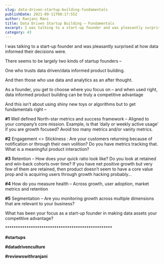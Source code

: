 ```yaml
---
slug: data-driven-startup-building-fundamentals
publishDate: 2021-09-11T08:17:55Z
author: Ranjani Mani
title: Data Driven Startup Building – Fundamentals 
excerpt: I was talking to a start-up founder and was pleasantly surprised at how data informed their decisions were. There seems to be largely two kinds of startup founders – One who trusts data driven/data informed product building. And then those who use data and analytics as an after thought. As a founder, you get to  ... 
category: 43
---
```


I was talking to a start-up founder and was pleasantly surprised at how data informed their decisions were.

There seems to be largely two kinds of startup founders –

One who trusts data driven/data informed product building.

And then those who use data and analytics as an after thought.

As a founder, you get to choose where you focus on – and when used right, data informed product building can be truly a competitive advantage

And this isn’t about using shiny new toys or algorithms but to get fundamentals right –

**#1** Well defined North-star metrics and success framework – Aligned to your company’s core mission. Example, is that ‘daily or weekly active usage’ if you are growth focused? Avoid too many metrics and/or vanity metrics.

**#2** Engagement <> Stickiness : Are your customers returning because of notification or through their own volition? Do you have metrics tracking that. What is a meaningful product interaction?

**#3** Retention – How does your quick ratio look like? Do you look at retained and win-back cohorts over time? If you have net positive growth but very few of them are retained, then product doesn’t seem to have a core value prop and is acquiring users through growth hacking probably…

**#4** How do you measure health – Across growth, user adoption, market metrics and retention

**#5** Segmentation – Are you monitoring growth across multiple dimensions that are relevant to your business?

What has been your focus as a start-up founder in making data assets your competitive advantage?

\*\*\*\*\*\*\*\*\*\*\*\*\*\*\*\*\*\*\*\*\*\*\*\*\*\*\*\*\*\*\*\*\*\*\*\*\*\*\*\*\*\*\*\*\*\*\*\*\*\*

**#startups**

**#datadrivenculture**

**#reviewswithranjani**